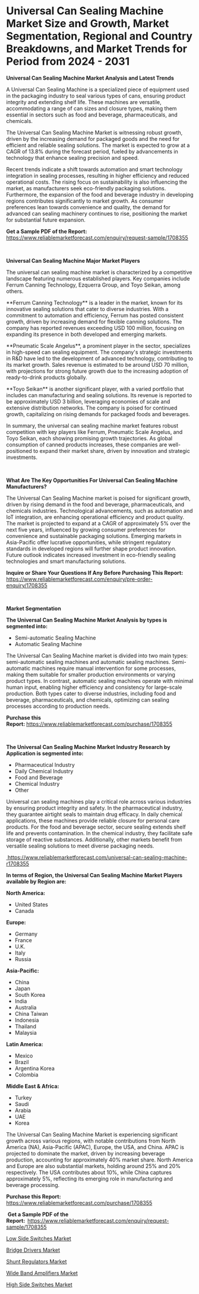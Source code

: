 <p><h1>Universal Can Sealing Machine Market Size and Growth, Market Segmentation, Regional and Country Breakdowns, and Market Trends for Period from 2024 -  2031</h1></p><p><strong>Universal Can Sealing Machine Market Analysis and Latest Trends</strong></p>
<p><p>A Universal Can Sealing Machine is a specialized piece of equipment used in the packaging industry to seal various types of cans, ensuring product integrity and extending shelf life. These machines are versatile, accommodating a range of can sizes and closure types, making them essential in sectors such as food and beverage, pharmaceuticals, and chemicals.</p><p>The Universal Can Sealing Machine Market is witnessing robust growth, driven by the increasing demand for packaged goods and the need for efficient and reliable sealing solutions. The market is expected to grow at a CAGR of 13.8% during the forecast period, fueled by advancements in technology that enhance sealing precision and speed. </p><p>Recent trends indicate a shift towards automation and smart technology integration in sealing processes, resulting in higher efficiency and reduced operational costs. The rising focus on sustainability is also influencing the market, as manufacturers seek eco-friendly packaging solutions. Furthermore, the expansion of the food and beverage industry in developing regions contributes significantly to market growth. As consumer preferences lean towards convenience and quality, the demand for advanced can sealing machinery continues to rise, positioning the market for substantial future expansion.</p></p>
<p><strong>Get a Sample PDF of the Report:&nbsp;</strong> <a href="https://www.reliablemarketforecast.com/enquiry/request-sample/1708355?utm_campaign=121&utm_medium=2&utm_source=Github&utm_content=ia&utm_term=18122024&utm_id=universal-can-sealing-machine">https://www.reliablemarketforecast.com/enquiry/request-sample/1708355</a></p>
<p>&nbsp;</p>
<p><strong>Universal Can Sealing Machine Major Market Players</strong></p>
<p><p>The universal can sealing machine market is characterized by a competitive landscape featuring numerous established players. Key companies include Ferrum Canning Technology, Ezquerra Group, and Toyo Seikan, among others.</p><p>**Ferrum Canning Technology** is a leader in the market, known for its innovative sealing solutions that cater to diverse industries. With a commitment to automation and efficiency, Ferrum has posted consistent growth, driven by increasing demand for flexible canning solutions. The company has reported revenues exceeding USD 100 million, focusing on expanding its presence in both developed and emerging markets.</p><p>**Pneumatic Scale Angelus**, a prominent player in the sector, specializes in high-speed can sealing equipment. The company's strategic investments in R&D have led to the development of advanced technology, contributing to its market growth. Sales revenue is estimated to be around USD 70 million, with projections for strong future growth due to the increasing adoption of ready-to-drink products globally.</p><p>**Toyo Seikan** is another significant player, with a varied portfolio that includes can manufacturing and sealing solutions. Its revenue is reported to be approximately USD 3 billion, leveraging economies of scale and extensive distribution networks. The company is poised for continued growth, capitalizing on rising demands for packaged foods and beverages.</p><p>In summary, the universal can sealing machine market features robust competition with key players like Ferrum, Pneumatic Scale Angelus, and Toyo Seikan, each showing promising growth trajectories. As global consumption of canned products increases, these companies are well-positioned to expand their market share, driven by innovation and strategic investments.</p></p>
<p>&nbsp;</p>
<p><strong>What Are The Key Opportunities For Universal Can Sealing Machine Manufacturers?</strong></p>
<p><p>The Universal Can Sealing Machine market is poised for significant growth, driven by rising demand in the food and beverage, pharmaceuticals, and chemicals industries. Technological advancements, such as automation and IoT integration, are enhancing operational efficiency and product quality. The market is projected to expand at a CAGR of approximately 5% over the next five years, influenced by growing consumer preferences for convenience and sustainable packaging solutions. Emerging markets in Asia-Pacific offer lucrative opportunities, while stringent regulatory standards in developed regions will further shape product innovation. Future outlook indicates increased investment in eco-friendly sealing technologies and smart manufacturing solutions.</p></p>
<p><strong>Inquire or Share Your Questions If Any Before Purchasing This Report:</strong> <a href="https://www.reliablemarketforecast.com/enquiry/pre-order-enquiry/1708355?utm_campaign=121&utm_medium=2&utm_source=Github&utm_content=ia&utm_term=18122024&utm_id=universal-can-sealing-machine">https://www.reliablemarketforecast.com/enquiry/pre-order-enquiry/1708355</a></p>
<p>&nbsp;</p>
<p><strong>Market Segmentation</strong></p>
<p><strong>The Universal Can Sealing Machine Market Analysis by types is segmented into:</strong></p>
<p><ul><li>Semi-automatic Sealing Machine</li><li>Automatic Sealing Machine</li></ul></p>
<p><p>The Universal Can Sealing Machine market is divided into two main types: semi-automatic sealing machines and automatic sealing machines. Semi-automatic machines require manual intervention for some processes, making them suitable for smaller production environments or varying product types. In contrast, automatic sealing machines operate with minimal human input, enabling higher efficiency and consistency for large-scale production. Both types cater to diverse industries, including food and beverage, pharmaceuticals, and chemicals, optimizing can sealing processes according to production needs.</p></p>
<p><strong>Purchase this Report:&nbsp;</strong><a href="https://www.reliablemarketforecast.com/purchase/1708355?utm_campaign=121&utm_medium=2&utm_source=Github&utm_content=ia&utm_term=18122024&utm_id=universal-can-sealing-machine">https://www.reliablemarketforecast.com/purchase/1708355</a></p>
<p>&nbsp;</p>
<p><strong>The Universal Can Sealing Machine Market Industry Research by Application is segmented into:</strong></p>
<p><ul><li>Pharmaceutical Industry</li><li>Daily Chemical Industry</li><li>Food and Beverage</li><li>Chemical Industry</li><li>Other</li></ul></p>
<p><p>Universal can sealing machines play a critical role across various industries by ensuring product integrity and safety. In the pharmaceutical industry, they guarantee airtight seals to maintain drug efficacy. In daily chemical applications, these machines provide reliable closure for personal care products. For the food and beverage sector, secure sealing extends shelf life and prevents contamination. In the chemical industry, they facilitate safe storage of reactive substances. Additionally, other markets benefit from versatile sealing solutions to meet diverse packaging needs.</p></p>
<p><a href="https://www.reliablemarketforecast.com/universal-can-sealing-machine-r1708355?utm_campaign=121&utm_medium=2&utm_source=Github&utm_content=ia&utm_term=18122024&utm_id=universal-can-sealing-machine">&nbsp;https://www.reliablemarketforecast.com/universal-can-sealing-machine-r1708355</a></p>
<p><strong>In terms of Region, the Universal Can Sealing Machine Market Players available by Region are:</strong></p>
<p>
    <p> <strong> North America: </strong>
        <ul>
            <li>United States</li>
            <li>Canada</li>
        </ul>
        </p> 
    <p> <strong> Europe: </strong>
        <ul>
            <li>Germany</li>
            <li>France</li>
            <li>U.K.</li>
            <li>Italy</li>
            <li>Russia</li>
        </ul>
        </p> 
    <p> <strong> Asia-Pacific: </strong>
        <ul>
            <li>China</li>
            <li>Japan</li>
            <li>South Korea</li>
            <li>India</li>
            <li>Australia</li>
            <li>China Taiwan</li>
            <li>Indonesia</li>
            <li>Thailand</li>
            <li>Malaysia</li>
        </ul>
        </p> 
    <p> <strong> Latin America: </strong>
        <ul>
            <li>Mexico</li>
            <li>Brazil</li>
            <li>Argentina Korea</li>
            <li>Colombia</li>
        </ul>
        </p> 
    <p> <strong> Middle East & Africa: </strong>
        <ul>
            <li>Turkey</li>
            <li>Saudi</li>
            <li>Arabia</li>
            <li>UAE</li>
            <li>Korea</li>
        </ul>
    </p>
    </p>
<p><p>The Universal Can Sealing Machine Market is experiencing significant growth across various regions, with notable contributions from North America (NA), Asia-Pacific (APAC), Europe, the USA, and China. APAC is projected to dominate the market, driven by increasing beverage production, accounting for approximately 40% market share. North America and Europe are also substantial markets, holding around 25% and 20% respectively. The USA contributes about 10%, while China captures approximately 5%, reflecting its emerging role in manufacturing and beverage processing.</p></p>
<p><strong>Purchase this Report: </strong><a href="https://www.reliablemarketforecast.com/purchase/1708355?utm_campaign=121&utm_medium=2&utm_source=Github&utm_content=ia&utm_term=18122024&utm_id=universal-can-sealing-machine">https://www.reliablemarketforecast.com/purchase/1708355</a></p>
<p>&nbsp;<strong>Get a Sample PDF of the Report:&nbsp;&nbsp;</strong><a href="https://www.reliablemarketforecast.com/enquiry/request-sample/1708355?utm_campaign=121&utm_medium=2&utm_source=Github&utm_content=ia&utm_term=18122024&utm_id=universal-can-sealing-machine">https://www.reliablemarketforecast.com/enquiry/request-sample/1708355</a></p>
<p><strong></strong></p>
<p><p><a href="https://www.linkedin.com/pulse/report-impact-latest-trends-low-side-switches-market-growth-ypjoe?utm_campaign=121&utm_medium=2&utm_source=Github&utm_content=ia&utm_term=18122024&utm_id=universal-can-sealing-machine">Low Side Switches Market</a></p><p><a href="https://www.linkedin.com/pulse/projected-growth-bridge-drivers-market-size-scope-analysis-expected-jwv1e?utm_campaign=121&utm_medium=2&utm_source=Github&utm_content=ia&utm_term=18122024&utm_id=universal-can-sealing-machine">Bridge Drivers Market</a></p><p><a href="https://www.linkedin.com/pulse/shunt-regulators-market-size-share-analysis-growth-trends-bmlke?utm_campaign=121&utm_medium=2&utm_source=Github&utm_content=ia&utm_term=18122024&utm_id=universal-can-sealing-machine">Shunt Regulators Market</a></p><p><a href="https://www.linkedin.com/pulse/understanding-wide-band-amplifiers-market-key-insights-yphte?utm_campaign=121&utm_medium=2&utm_source=Github&utm_content=ia&utm_term=18122024&utm_id=universal-can-sealing-machine">Wide Band Amplifiers Market</a></p><p><a href="https://www.linkedin.com/pulse/global-high-side-switches-market-share-growth-opportunities-yesie?utm_campaign=121&utm_medium=2&utm_source=Github&utm_content=ia&utm_term=18122024&utm_id=universal-can-sealing-machine">High Side Switches Market</a></p></p>